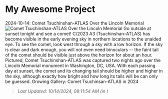 # My Awesome Project

<!-- APOD Start -->
2024-10-14: Comet Tsuchinshan-ATLAS Over the Lincoln Memorial
![Comet Tsuchinshan-ATLAS Over the Lincoln Memorial](https://apod.nasa.gov/apod/image/2410/CometA3Dc_Gilmore_1080.jpg)
Go outside at sunset tonight and see a comet!  C/2023 A3 (Tsuchinshan–ATLAS) has become visible in the early evening sky in northern locations to the unaided eye. To see the comet, look west through a sky with a low horizon. If the sky is clear and dark enough, you will not even need binoculars -- the faint tail of the comet should be visible just above the horizon for about an hour.  Pictured, Comet Tsuchinshan-ATLAS was captured two nights ago over the Lincoln Memorial monument in Washington, DC, USA.  With each passing day at sunset, the comet and its changing tail should be higher and higher in the sky, although exactly how bright and how long its tails will be can only be guessed.   Growing Gallery: Comet Tsuchinsan-ATLAS in 2024
> _Last Updated: 10/14/2024, 08:11:54 AM (in )_
<!-- APOD End -->
